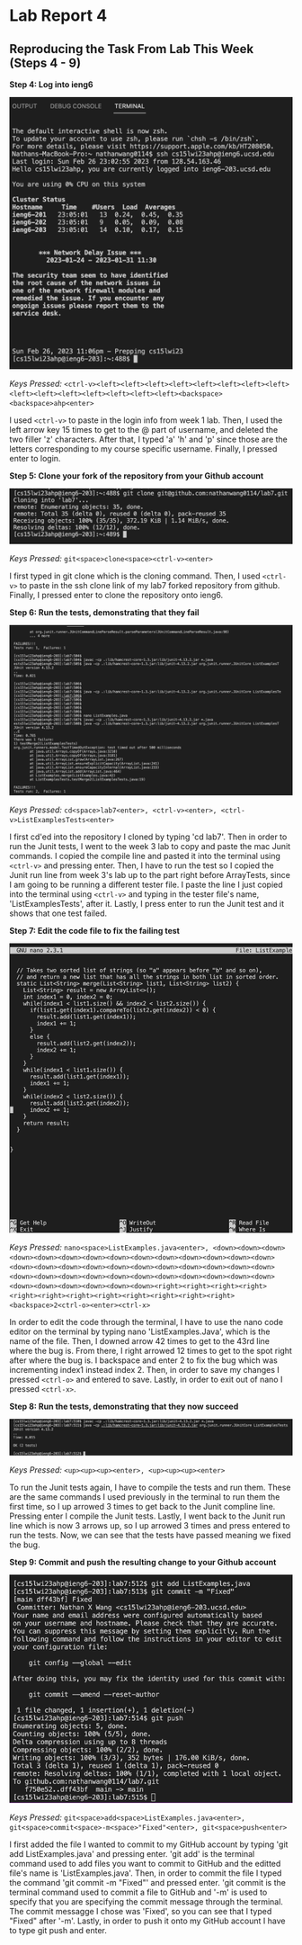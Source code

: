 # Lab Report 4

## Reproducing the Task From Lab This Week (Steps 4 - 9)

**Step 4: Log into ieng6**

![image](lab7-step4.png)

*Keys Pressed:* `<ctrl-v><left><left><left><left><left><left><left><left><left><left><left><left><left><left><left><backspace><backspace>ahp<enter>`

I used `<ctrl-v>` to paste in the login info from week 1 lab. Then, I used the left arrow key 15 times to get to the @ part of username, and deleted the two filler 'z' characters. After that, I typed 'a' 'h' and 'p' since those are the letters corresponding to my course specific username. Finally, I pressed enter to login.

**Step 5: Clone your fork of the repository from your Github account**

![image](lab7-step5.png)

*Keys Pressed:* `git<space>clone<space><ctrl-v><enter>`

I first typed in git clone which is the cloning command. Then, I used `<ctrl-v>` to paste in the ssh clone link of my lab7 forked repository from github. Finally, I pressed enter to clone the repository onto ieng6.

**Step 6: Run the tests, demonstrating that they fail**

![image](lab7-step-6.png)

*Keys Pressed:* `cd<space>lab7<enter>, <ctrl-v><enter>, <ctrl-v>ListExamplesTests<enter>`

I first cd'ed into the repository I cloned by typing 'cd lab7'. Then in order to run the Junit tests, I went to the week 3 lab to copy and paste the mac Junit commands. I copied the compile line and pasted it into the terminal using `<ctrl-v>` and pressing enter. Then, I have to run the test so I copied the Junit run line from week 3's lab up to the part right before ArrayTests, since I am going to be running a different tester file. I paste the line I just copied into the terminal using `<ctrl-v>` and typing in the tester file's name, 'ListExamplesTests', after it. Lastly, I press enter to run the Junit test and it shows that one test failed.

**Step 7: Edit the code file to fix the failing test**

![image](lab7-step7.png)

*Keys Pressed:* `nano<space>ListExamples.java<enter>, <down><down><down><down><down><down><down><down><down><down><down><down><down><down><down><down><down><down><down><down><down><down><down><down><down><down><down><down><down><down><down><down><down><down><down><down><down><down><down><down><down><down><right><right><right><right><right><right><right><right><right><right><right><right><backspace>2<ctrl-o><enter><ctrl-x>`

In order to edit the code through the terminal, I have to use the nano code editor on the terminal by typing nano 'ListExamples.Java', which is the name of the file. Then, I downed arrow 42 times to get to the 43rd line where the bug is. From there, I right arrowed 12 times to get to the spot right after where the bug is. I backspace and enter 2 to fix the bug which was incrementing index1 instead index 2. Then, in order to save my changes I pressed `<ctrl-o>` and entered to save. Lastly, in order to exit out of nano I pressed `<ctrl-x>`.

**Step 8: Run the tests, demonstrating that they now succeed**

![image](lab7-step8.png)

*Keys Pressed:* `<up><up><up><enter>, <up><up><up><enter>`

To run the Junit tests again, I have to compile the tests and run them. These are the same commands I used previously in the terminal to run them the first time, so I up arrowed 3 times to get back to the Junit compline line. Pressing enter I compile the Junit tests. Lastly, I went back to the Junit run line which is now 3 arrows up, so I up arrowed 3 times and press entered to run the tests. Now, we can see that the tests have passed meaning we fixed the bug.

**Step 9: Commit and push the resulting change to your Github account**

![image](lab7-step9.png)

*Keys Pressed:* `git<space>add<space>ListExamples.java<enter>, git<space>commit<space>-m<space>"Fixed"<enter>, git<space>push<enter>`

I first added the file I wanted to commit to my GitHub account by typing 'git add ListExamples.java' and pressing enter. 'git add' is the terminal command used to add files you want to commit to GitHub and the editted file's name is 'ListExamples.java'. Then, in order to commit the file I typed the command 'git commit -m "Fixed"' and pressed enter. 'git commit is the terminal command used to commit a file to GitHub and '-m' is used to specify that you are specifying the commit message through the terminal. The commit messagge I chose was 'Fixed', so you can see that I typed "Fixed" after '-m'. Lastly, in order to push it onto my GitHub account I have to type git push and enter.
